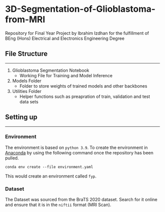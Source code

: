# 3D-Segmentation-of-Glioblastoma-from-MRI

Repository for Final Year Project by Ibrahim Izdhan for the fulfillment of BEng (Hons) Electrical and Electronics Engineering Degree


## File Structure
---

1. Glioblastoma Segmentation Notebook
    - Working File for Training and Model Inference
1. Models Folder
    - Folder to store weights of trained models and other backbones
1. Utilities Folder
    - Helper functions such as preapration of train, validation and test data sets


## Setting up
---

### Environment
The environment is based on `python 3.9`. To create the environment in [Anaconda](https://www.anaconda.com/products/distribution) by using the following command once the repository has been pulled.

```shell
conda env create --file environment.yaml
```

This would create an environment called `fyp`.

### Dataset
The Dataset was sourced from the BraTS 2020 dataset. Search for it online and ensure that it is in the `niftii` format (MRI Scan).